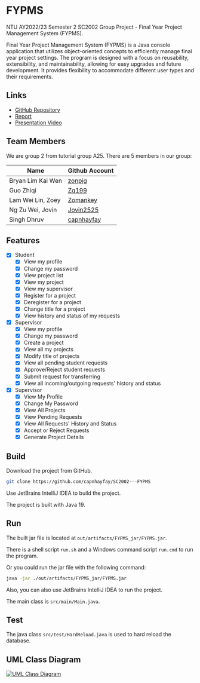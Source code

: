 # FYPMS

NTU AY2022/23 Semester 2 SC2002 Group Project - Final Year Project Management System (FYPMS).

Final Year Project Management System (FYPMS) is a Java console application that utilizes object-oriented concepts to efficiently manage final year project settings. The program is designed with a focus on reusability, extensibility, and maintainability, allowing for easy upgrades and future development. It provides flexibility to accommodate different user types and their requirements.

## Links

- [GitHub Repository](https://github.com/capnhayfay/SC2002---FYPMS)
- [Report](https://github.com/capnhayfay/SC2002---FYPMS/report/A25-grp2-report.pdf)
- [Presentation Video](https://youtu.be/8FikWzfHlLA)

## Team Members

We are group 2 from tutorial group A25. There are 5 members in our group:

| Name              | Github Account                                  |
|-------------------|-------------------------------------------------|
| Bryan Lim Kai Wen | [zonpig](https://github.com/zonpig)             |
| Guo Zhiqi         | [Zq199](https://github.com/Zq199)               |
| Lam Wei Lin, Zoey | [Zomankey](https://github.com/Zomankey)         |
| Ng Zu Wei, Jovin  | [Jovin2525](https://github.com/Jovin2525)       | 
| Singh Dhruv       | [capnhayfay](https://github.com/capnhayfay)     | 

## Features

- [x] Student
  - [x] View my profile
  - [x] Change my password
  - [x] View project list
  - [x] View my project
  - [x] View my supervisor
  - [x] Register for a project
  - [x] Deregister for a project
  - [x] Change title for a project
  - [x] View history and status of my requests
- [x] Supervisor
  - [x] View my profile
  - [x] Change my password
  - [x] Create a project
  - [x] View all my projects
  - [x] Modify title of projects
  - [x] View all pending student requests
  - [x] Approve/Reject student requests
  - [x] Submit request for transferring
  - [x] View all incoming/outgoing requests' history and status
- [x] Supervisor
  - [x] View My Profile
  - [x] Change My Password
  - [x] View All Projects
  - [x] View Pending Requests
  - [x] View All Requests' History and Status
  - [x] Accept or Reject Requests
  - [x] Generate Project Details

## Build

Download the project from GitHub.

```bash
git clone https://github.com/capnhayfay/SC2002---FYPMS
```

Use JetBrains IntelliJ IDEA to build the project.

The project is built with Java 19.

## Run

The built jar file is located at `out/artifacts/FYPMS_jar/FYPMS.jar`.

There is a shell script `run.sh` and a Windows command script `run.cmd` to run the program.

Or you could run the jar file with the following command:

```bash
java -jar ./out/artifacts/FYPMS_jar/FYPMS.jar
```

Also, you can also use JetBrains IntelliJ IDEA to run the project.

The main class is `src/main/Main.java`.

## Test

The java class `src/test/HardReload.java` is used to hard reload the database.

## UML Class Diagram

[![UML Class Diagram](UMLClassDiagram/main.svg)](UMLClassDiagram/main.svg)

